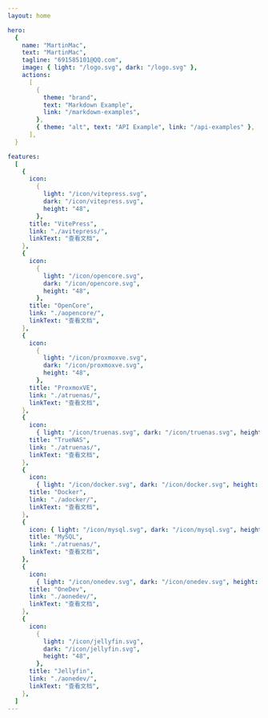 ```yaml
---
layout: home

hero:
  {
    name: "MartinMac",
    text: "MartinMac",
    tagline: "691585101@QQ.com",
    image: { light: "/logo.svg", dark: "/logo.svg" },
    actions:
      [
        {
          theme: "brand",
          text: "Markdown Example",
          link: "/markdown-examples",
        },
        { theme: "alt", text: "API Example", link: "/api-examples" },
      ],
  }

features:
  [
    {
      icon:
        {
          light: "/icon/vitepress.svg",
          dark: "/icon/vitepress.svg",
          height: "48",
        },
      title: "VitePress",
      link: "./avitepress/",
      linkText: "查看文档",
    },
    {
      icon:
        {
          light: "/icon/opencore.svg",
          dark: "/icon/opencore.svg",
          height: "48",
        },
      title: "OpenCore",
      link: "./aopencore/",
      linkText: "查看文档",
    },
    {
      icon:
        {
          light: "/icon/proxmoxve.svg",
          dark: "/icon/proxmoxve.svg",
          height: "48",
        },
      title: "ProxmoxVE",
      link: "./atruenas/",
      linkText: "查看文档",
    },
    {
      icon:
        { light: "/icon/truenas.svg", dark: "/icon/truenas.svg", height: "48" },
      title: "TrueNAS",
      link: "./atruenas/",
      linkText: "查看文档",
    },
    {
      icon:
        { light: "/icon/docker.svg", dark: "/icon/docker.svg", height: "48" },
      title: "Docker",
      link: "./adocker/",
      linkText: "查看文档",
    },
    {
      icon: { light: "/icon/mysql.svg", dark: "/icon/mysql.svg", height: "48" },
      title: "MySQL",
      link: "./atruenas/",
      linkText: "查看文档",
    },
    {
      icon:
        { light: "/icon/onedev.svg", dark: "/icon/onedev.svg", height: "48" },
      title: "OneDev",
      link: "./aonedev/",
      linkText: "查看文档",
    },
    {
      icon:
        {
          light: "/icon/jellyfin.svg",
          dark: "/icon/jellyfin.svg",
          height: "48",
        },
      title: "Jellyfin",
      link: "./aonedev/",
      linkText: "查看文档",
    },
  ]
---
```


<script setup lang="ts">
  interface Hero {
  name?: string
  text: string
  tagline?: string
  image?: ThemeableImage
  actions?: HeroAction[]
}

type ThemeableImage =
  | string
  | { src: string; alt?: string }
  | { light: string; dark: string; alt?: string }

interface HeroAction {
  theme?: 'brand' | 'alt'
  text: string
  link: string
}

interface Feature {
  icon?: FeatureIcon
  title: string
  details: string
  link?: string
  linkText?: string
}

type FeatureIcon =
  | string
  | { src: string; alt?: string; width?: string; height: string }
  | {
      light: string
      dark: string
      alt?: string
      width?: string
      height: string
    }
</script>
